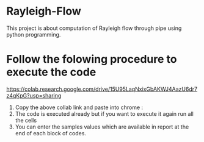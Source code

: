 # Rayleigh-Flow
This project is about computation of Rayleigh flow through pipe using python programming.
# Follow the folowing procedure to execute the code 
https://colab.research.google.com/drive/15U95LaqNxixGbAKWJ4AazU6dr7z4qKpG?usp=sharing
1. Copy the above  collab link and  paste into chrome :
2. The code is executed already but if you want to execute it again run all the cells
3. You can enter the samples values which are  available in report at the end of each block of codes.

